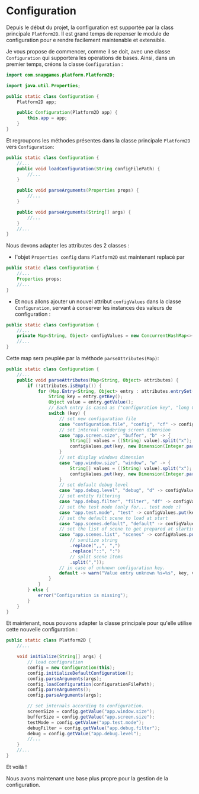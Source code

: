 # Configuration

Depuis le début du projet, la configuration est supportée par la class principale `Platform2D`.
Il est grand temps de repenser le module de configuration pour e rendre facilement maintenable et extensible.

Je vous propose de commencer, comme il se doit, avec une classe `Configuration` qui supportera les operations de bases.
Ainsi, dans un premier temps, créons la classe `Configuration` :

```java
import com.snapgames.platform.Platform2D;

import java.util.Properties;

public static class Configuration {
    Platform2D app;

    public Configuration(Platform2D app) {
        this.app = app;
    }
}
```

Et regroupons les méthodes présentes dans la classe principale `Platform2D` vers `Configuration`:

```java
public static class Configuration {
    //...
    public void loadConfiguration(String configFilePath) {
        //...
    }

    public void parseArguments(Properties props) {
        //...
    }

    public void parseArguments(String[] args) {
        //...
    }
    //...
}
```

Nous devons adapter les attributes des 2 classes :

- l'objet `Properties config` dans `Platform2D` est maintenant replacé par

```java
public static class Configuration {
    //...
    Properties props;
    //...
}
```

- Et nous allons ajouter un nouvel attribut `configValues` dans la classe `Configuration`, servant à conserver les
  instances des valeurs de configuration :

```java
public static class Configuration {
    //...
    private Map<String, Object> configValues = new ConcurrentHashMap<>();
    //...
}
```

Cette map sera peuplée par la méthode `parseAttributes(Map)`:

```java
public static class Configuration {
    //...
    public void parseAttributes(Map<String, Object> attributes) {
        if (!attributes.isEmpty()) {
            for (Map.Entry<String, Object> entry : attributes.entrySet()) {
                String key = entry.getKey();
                Object value = entry.getValue();
                // Each entry is cased as ("configuration key", "long CLI argument", "short key argument")
                switch (key) {
                    // set new configuration file
                    case "configuration.file", "config", "cf" -> configValues.put(key, (String) value);
                    // set internal rendering screen dimension
                    case "app.screen.size", "buffer", "b" -> {
                        String[] values = ((String) value).split("x");
                        configValues.put(key, new Dimension(Integer.parseInt(values[0]), Integer.parseInt(values[1])));
                    }
                    // set display windows dimension
                    case "app.window.size", "window", "w" -> {
                        String[] values = ((String) value).split("x");
                        configValues.put(key, new Dimension(Integer.parseInt(values[0]), Integer.parseInt(values[1])));
                    }
                    // set default debug level
                    case "app.debug.level", "debug", "d" -> configValues.put(key, Integer.parseInt((String) value));
                    // set entity filtering 
                    case "app.debug.filter", "filter", "df" -> configValues.put(key, (String) value);
                    // set the test mode (only for... test mode :)
                    case "app.test.mode", "test" -> configValues.put(key, Boolean.parseBoolean((String) value));
                    // set the default scene to load at start
                    case "app.scenes.default", "default" -> configValues.put(key, (String) value);
                    // set the list of scene to get prepared at starting time
                    case "app.scenes.list", "scenes" -> configValues.put(key, ((String) value)
                        // sanitize string
                        .replace(",,", ",")
                        .replace("::", ":")
                        // split scene items
                        .split(","));
                    // in case of unknown configuration key. 
                    default -> warn("Value entry unknown %s=%s", key, value);
                }
            }
        } else {
            error("Configuration is missing");
        }
    }
}
```

Et maintenant, nous pouvons adapter la classe principale pour qu'elle utilise cette nouvelle configuration :

```java
public static class Platform2D {
    //...

    void initialize(String[] args) {
        // load configuration
        config = new Configuration(this);
        config.initializeDefaultConfiguration();
        config.parseArguments(args);
        config.loadConfiguration(configurationFilePath);
        config.parseArguments();
        config.parseArguments(args);

        // set internals according to configuration.
        screenSize = config.getValue("app.window.size");
        bufferSize = config.getValue("app.screen.size");
        testMode = config.getValue("app.test.mode");
        debugFilter = config.getValue("app.debug.filter");
        debug = config.getValue("app.debug.level");
        //...
    }
    //...
}
```

Et voilà !

Nous avons maintenant une base plus propre pour la gestion de la configuration.

